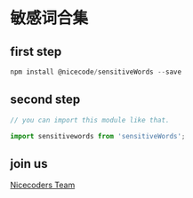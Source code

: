 # 敏感词合集

## first step

```js
npm install @nicecode/sensitiveWords --save
```

## second step

```js
// you can import this module like that.

import sensitivewords from 'sensitiveWords';
```

## join us

[Nicecoders Team](https://github.com/nicecoders/nicecode)
